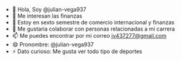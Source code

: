 - 👋 Hola, Soy @julian-vega937
- 👀 Me interesan las finanzas
- 🌱 Estoy en sexto semestre de comercio internacional y finanzas
- 💞️ Me gustaria colaborar con personas relacionadas a mi carrera
- 📫 Me puedes encontrar por mi correo jv437277@gmail.com
- 😄 Pronombre: @julian-vega937
- ⚡ Dato curioso: Me gusta ver todo tipo de deportes
<!---
julian-vega937/julian-vega937 is a ✨ special ✨ repository because its `README.md` (this file) appears on your GitHub profile.
You can click the Preview link to take a look at your changes.
--->
